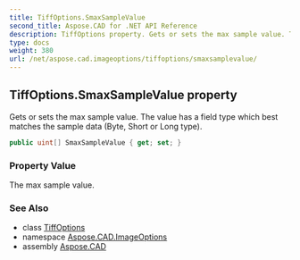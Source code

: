 ```yaml
---
title: TiffOptions.SmaxSampleValue
second_title: Aspose.CAD for .NET API Reference
description: TiffOptions property. Gets or sets the max sample value. The value has a field type which best matches the sample data Byte Short or Long type
type: docs
weight: 380
url: /net/aspose.cad.imageoptions/tiffoptions/smaxsamplevalue/
---
```

## TiffOptions.SmaxSampleValue property

Gets or sets the max sample value. The value has a field type which best matches the sample data (Byte, Short or Long type).

```csharp
public uint[] SmaxSampleValue { get; set; }
```

### Property Value

The max sample value.

### See Also

* class [TiffOptions](../)
* namespace [Aspose.CAD.ImageOptions](../../tiffoptions/)
* assembly [Aspose.CAD](../../../)


